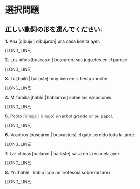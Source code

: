 # 選択問題

## 正しい動詞の形を選んでください:

**1.** Ana [dibujó | dibujaron] una casa bonita ayer.

[LONG_LINE]

**2.** Los niños [buscaste | buscaron] sus juguetes en el parque.

[LONG_LINE]

**3.** Tú [bailó | bailaste] muy bien en la fiesta anoche.

[LONG_LINE]

**4.** Mi familia [habló | hablamos] sobre las vacaciones.

[LONG_LINE]

**5.** Pedro [dibujé | dibujó] un árbol grande en su papel.

[LONG_LINE]

**6.** Vosotros [buscaron | buscasteis] el gato perdido toda la tarde.

[LONG_LINE]

**7.** Las chicas [bailaron | bailaste] salsa en la escuela ayer.

[LONG_LINE]

**8.** Yo [hablé | habló] con mi profesora sobre mi tarea.

[LONG_LINE]